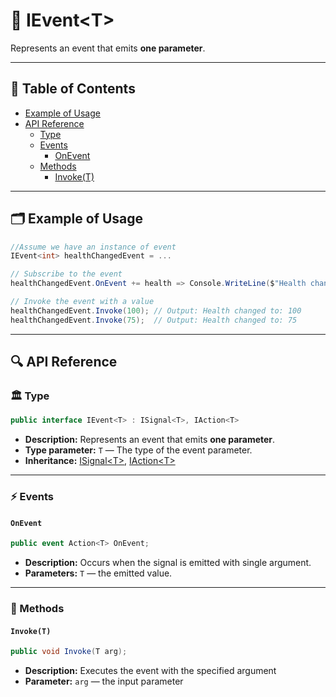 # 🧩 IEvent&lt;T&gt;

Represents an event that emits <b>one parameter</b>.

---

## 📑 Table of Contents

- [Example of Usage](#-example-of-usage)
- [API Reference](#-api-reference)
    - [Type](#-type)
    - [Events](#-events)
        - [OnEvent](#onevent)
    - [Methods](#-methods)
        - [Invoke(T)](#invoket)

---

## 🗂 Example of Usage

```csharp
//Assume we have an instance of event
IEvent<int> healthChangedEvent = ...

// Subscribe to the event
healthChangedEvent.OnEvent += health => Console.WriteLine($"Health changed to: {health}");

// Invoke the event with a value
healthChangedEvent.Invoke(100); // Output: Health changed to: 100
healthChangedEvent.Invoke(75);  // Output: Health changed to: 75
```

---

## 🔍 API Reference

### 🏛️ Type <div id="-type"></div>

```csharp
public interface IEvent<T> : ISignal<T>, IAction<T>
```

- **Description:** Represents an event that emits <b>one parameter</b>.
- **Type parameter:** `T` — The type of the event parameter.
- **Inheritance:** [ISignal&lt;T&gt;](ISignal%601.md), [IAction&lt;T&gt;](../Actions/IAction%601.md)

---

### ⚡ Events

#### `OnEvent`

```csharp
public event Action<T> OnEvent;
```

- **Description:** Occurs when the signal is emitted with single argument.
- **Parameters:** `T` — the emitted value.

---

### 🏹 Methods

#### `Invoke(T)`

```csharp
public void Invoke(T arg);
```

- **Description:** Executes the event with the specified argument
- **Parameter:** `arg` — the input parameter